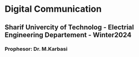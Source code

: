 # Digital Communication
## Sharif Univercity of Technolog - Electrial Engineering Departement - Winter2024
### Prophesor: Dr. M.Karbasi